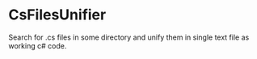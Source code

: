 # CsFilesUnifier

Search for .cs files in some directory and unify them in single text file as working c# code.

